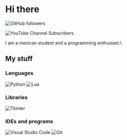 # Hi there
![GitHub followers](https://img.shields.io/github/followers/chepino-oficial?style=for-the-badge&logo=github)

![YouTube Channel Subscribers](https://img.shields.io/youtube/channel/subscribers/UCKlKIcTSLfrgCK-yPEpS0xw?style=for-the-badge)

I am a mexican student and a programming enthusiast.\
## My stuff
### Languages
![Python](https://img.shields.io/badge/Python-3776AB?style=for-the-badge&logo=python&labelColor=black)
![Lua](https://img.shields.io/badge/Lua-2C2D72?style=for-the-badge&logo=lua&labelColor=black)
### Libraries
![Tkinter](https://img.shields.io/badge/Tkinter-%233776AB?style=for-the-badge)
### IDEs and programs
![Visual Studio Code](https://img.shields.io/badge/Visual_Studio_Code-0078d7?style=for-the-badge)
![Git](https://img.shields.io/badge/Git-%23F05032?style=for-the-badge&logo=git&labelColor=black)

<!--
**chepino-oficial/chepino-oficial** is a ✨ _special_ ✨ repository because its `README.md` (this file) appears on your GitHub profile.
